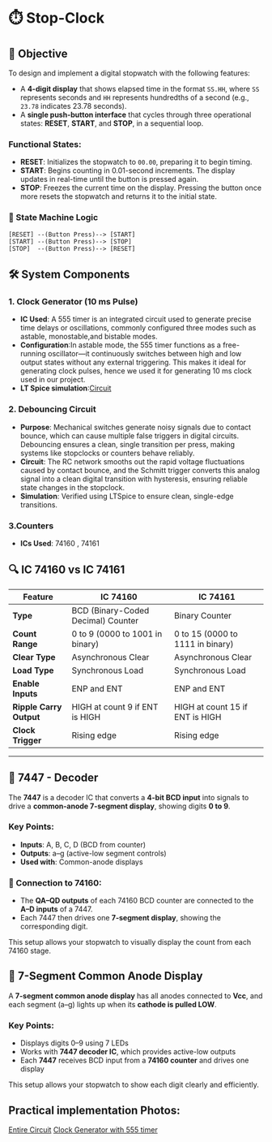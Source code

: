 

# ⏱️ Stop-Clock 


## 🎯 Objective

To design and implement a digital stopwatch with the following features:

- A **4-digit display** that shows elapsed time in the format `SS.HH`, where `SS` represents seconds and `HH` represents hundredths of a second (e.g., `23.78` indicates 23.78 seconds).
- A **single push-button interface** that cycles through three operational states: **RESET**, **START**, and **STOP**, in a sequential loop.

### Functional States:
- **RESET**: Initializes the stopwatch to `00.00`, preparing it to begin timing.
- **START**: Begins counting in 0.01-second increments. The display updates in real-time until the button is pressed again.
- **STOP**: Freezes the current time on the display. Pressing the button once more resets the stopwatch and returns it to the initial state.

### 🔄 State Machine Logic

```plaintext
[RESET] --(Button Press)--> [START]
[START] --(Button Press)--> [STOP]
[STOP]  --(Button Press)--> [RESET]
```


## 🛠️ System Components

### 1. **Clock Generator (10 ms Pulse)**
- **IC Used**: A 555 timer is an integrated circuit used to generate precise time delays or oscillations, commonly configured three modes such as astable, monostable,and bistable modes.
- **Configuration**:In astable mode, the 555 timer functions as a free-running oscillator—it continuously switches between high and low output states without any external triggering. This makes it ideal for generating clock pulses, hence we used it for generating  10 ms clock used in our project.
- **LT Spice simulation**:[Circuit](https://github.com/Manvi1670/STOP-CLOCK/blob/40ddc953ea36c8df6870716ed4e70b379bcfeef0/Timer%20-%20555%20Lt%20Spice%20simulation.png) 


### 2. **Debouncing Circuit**
- **Purpose**: Mechanical switches generate noisy signals due to contact bounce, which can cause multiple false triggers in digital circuits. Debouncing ensures a clean,        single transition per press, making systems like stopclocks or counters behave reliably.
- **Circuit**: The RC network smooths out the rapid voltage fluctuations caused by contact bounce, and the Schmitt trigger converts this analog signal into a clean digital transition with hysteresis, ensuring reliable state changes in the stopclock.
- **Simulation**: Verified using LTSpice to ensure clean, single-edge transitions.

### 3.Counters
- **ICs Used**: 74160 , 74161

## 🔍 IC 74160 vs IC 74161

| Feature                  | **IC 74160**                                | **IC 74161**                                |
|--------------------------|---------------------------------------------|---------------------------------------------|
| **Type**                 | BCD (Binary-Coded Decimal) Counter          | Binary Counter                              |
| **Count Range**          | 0 to 9 (0000 to 1001 in binary)             | 0 to 15 (0000 to 1111 in binary)            |
| **Clear Type**           | Asynchronous Clear                          | Asynchronous Clear                          |
| **Load Type**            | Synchronous Load                            | Synchronous Load                            |
| **Enable Inputs**        | ENP and ENT                                 | ENP and ENT                                 |
| **Ripple Carry Output**  | HIGH at count 9 if ENT is HIGH              | HIGH at count 15 if ENT is HIGH             |
| **Clock Trigger**        | Rising edge                                 | Rising edge                                 |


---

## 🔷 7447 - Decoder

The **7447** is a decoder IC that converts a **4-bit BCD input** into signals to drive a **common-anode 7-segment display**, showing digits **0 to 9**.

### Key Points:
- **Inputs**: A, B, C, D (BCD from counter)
- **Outputs**: a–g (active-low segment controls)
- **Used with**: Common-anode displays

### 🔗 Connection to 74160:
- The **QA–QD outputs** of each 74160 BCD counter are connected to the **A–D inputs** of a 7447.
- Each 7447 then drives one **7-segment display**, showing the corresponding digit.

This setup allows your stopwatch to visually display the count from each 74160 stage.




## 🔷 7-Segment Common Anode Display

A **7-segment common anode display** has all anodes connected to **Vcc**, and each segment (a–g) lights up when its **cathode is pulled LOW**.

### Key Points:
- Displays digits 0–9 using 7 LEDs
- Works with **7447 decoder IC**, which provides active-low outputs
- Each **7447** receives BCD input from a **74160 counter** and drives one display

This setup allows your stopwatch to show each digit clearly and efficiently.


## Practical implementation Photos:
[Entire Circuit](https://github.com/Veda1906/Stop_Clock/blob/main/Whole%20circuit.jpeg)
[Clock Generator with 555 timer]([(https://github.com/Veda1906/Stop_Clock/blob/main/555%20timer.jpeg)])
